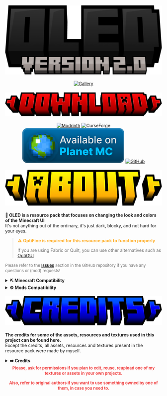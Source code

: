 <!-- 
    OLED - Version 2.0
    Copyright © 2023-2024 SKAREZ - All rights reserved
-->

<center>

#### ![Header](https://raw.githubusercontent.com/SKAREZ/OLED/main/resources/img/README.md/header.png)

[![Gallery](https://raw.githubusercontent.com/SKAREZ/devins-badges/v3/assets/compact/documentation/modrinth-gallery_vector.svg)](https://modrinth.com/resourcepack/oled/gallery)

#### [![Download](https://raw.githubusercontent.com/SKAREZ/OLED/main/resources/img/README.md/download.png)](https://modrinth.com/resourcepack/oled/versions)

[![Modrinth](https://raw.githubusercontent.com/SKAREZ/devins-badges/v3/assets/cozy/available/modrinth_vector.svg)](https://modrinth.com/resourcepack/oled) ![CurseForge](https://raw.githubusercontent.com/SKAREZ/devins-badges/v3/assets/cozy/available/curseforge_vector.svg) [![PMC](https://raw.githubusercontent.com/SKAREZ/devins-badges/v3/assets/cozy/available/planet-minecraft_vector.svg)](https://github.com/SKAREZ/OLED) [![GitHub](https://raw.githubusercontent.com/SKAREZ/devins-badges/v3/assets/cozy/available/github_vector.svg)](https://github.com/SKAREZ/OLED)

#### ![About](https://raw.githubusercontent.com/SKAREZ/OLED/main/resources/img/README.md/about.png)
</center>

<p>
 <b>
  🌙 OLED is a resource pack that focuses on changing the look and colors of the Minecraft UI
 </b>
 <br />
 It's not anything out of the ordinary, it's just dark, blocky, and not hard for your eyes.
</p>

<blockquote>
<font color="#FFB02E"><b>⚠️ OptiFine is required for this resource pack to function properly</b>
</font>

<font color="#757575">If you are using Fabric or Quilt, you can use other alternatives such as [OptiGUI](https://modrinth.com/mod/optigui)</font>
</blockquote>

<font size=2 color="#757575">Please refer to the **[Issues](https://github.com/SKAREZ/OLED/issues)** section in the GitHub repository if you have any questions or (mod) requests!</font>

<details>
 <summary>
  <b>⛏️ Minecraft Compatibility</b>
 </summary>

| Versions | [2.0](https://modrinth.com/resourcepack/oled/version/2.0) | [1.1.1](https://modrinth.com/resourcepack/oled/version/1.1.1) | [1.1](https://modrinth.com/resourcepack/oled/version/1.1) | [1.0.3](https://modrinth.com/resourcepack/oled/version/1.0.3) | [1.0.2](https://modrinth.com/resourcepack/oled/version/1.0.2) | [1.0.1](https://modrinth.com/resourcepack/oled/version/1.0.1) | [1.0](https://modrinth.com/resourcepack/oled/version/1.0) |
| :----: | :---: | :---: | :---: | :---: | :---: | :---: | :---: |
| 1.21   | ✅ | ❌ | ❌ | ❌ | ❌ | ❌ | ❌ |
| 1.20.6 | ✅ | ✅ | ✅ | ❌ | ❌ | ❌ | ❌ |
| 1.20.5 | ✅ | ✅ | ✅ | ❌ | ❌ | ❌ | ❌ |
| 1.20.4 | ✅ | ✅ | ✅ | ❌ | ❌ | ❌ | ❌ |
| 1.20.3 | ✅ | ✅ | ✅ | ❌ | ❌ | ❌ | ❌ |
| 1.20.2 | ✅ | ✅ | ✅ | ❌ | ❌ | ❌ | ❌ |
| 1.20.1 | ❌ | ❌ | ❌ | ✅ | ✅ | ✅ | ✅ |
| 1.20   | ❌ | ❌ | ❌ | ✅ | ✅ | ✅ | ✅ |
| -      | ❌ | ❌ | ❌ | ❌ | ❌ | ❌ | ❌ |

<font size=2 color="#757575"><b>Note:</b> Support for versions <b>1.20.1</b> down to <b>1.8.9</b> will probably be available in the future.</font><br />
</details>

<details>
 <summary>
  <b>⚙️ Mods Compatibility</b>
 </summary>

| Mod | Compatibility |
| :-------------------------------------------------------------------------: | :---: |
| [Cloth Config API](https://modrinth.com/mod/cloth-config)                   | 🛠️ |
| [CreativeCore](https://modrinth.com/mod/creativecore)                       | 🛠️ |
| [Distant Horizons](https://modrinth.com/mod/distanthorizons)                | 🛠️ |
| [Gamma Utils (Fullbright)](https://modrinth.com/mod/gamma-utils)            | 🛠️ |
| [Inventory Profiles Next](https://modrinth.com/mod/inventory-profiles-next) | 🛠️ |
| [Iris Shaders](https://modrinth.com/mod/iris)                               | 🛠️ |
| [Language Reload](https://modrinth.com/mod/language-reload)                 | 🛠️ |
| [libIPN](https://modrinth.com/mod/libipn)                                   | 🛠️ |
| [Litematica](https://www.curseforge.com/minecraft/mc-mods/litematica)       | 🛠️ |
| [MaLiLib](https://www.curseforge.com/minecraft/mc-mods/malilib)             | 🛠️ |
| [Mod Menu](https://modrinth.com/mod/modmenu)                                | 🛠️ |
| [No Chat Reports](https://modrinth.com/mod/no-chat-reports)                 | 🛠️ |
| [ObsidianUI](https://modrinth.com/mod/obsidianui)                           | 🛠️ |
| [Polymorph](https://modrinth.com/mod/polymorph)                             | 🛠️ |
| [Roughly Enough Items](https://modrinth.com/mod/rei)                        | 🛠️ |
| [Shulker Box Tooltip](https://modrinth.com/mod/shulkerboxtooltip)           | 🛠️ |

</details>


<center>

#### ![Credits](https://raw.githubusercontent.com/SKAREZ/OLED/main/resources/img/README.md/credits.png)
</center>

**The credits for some of the assets, resources and textures used in this project can be found here.**  
Except the credits, all assets, resources and textures present in the resource pack were made by myself.

<details>
 <summary>
  <b>➡️ Credits</b>
 </summary>

- **[Vanilla Tweaks](https://vanillatweaks.net/)**
  - Brewing Guide
  - Smoother Font
  - Updated Spectator Icon Textures
  - Updated Stat Icon Textures
- **[Ewan Howell](https://ewanhowell.com/)**
  - [Minecraft Title Generator](https://www.blockbench.net/plugins/minecraft_title_generator)
- **[intergrav](https://github.com/intergrav)**
  - [Devin's Badges](https://github.com/intergrav/devins-badges)
    <font color="#757575">
    - Using a [froked version](https://github.com/SKAREZ/devins-badges) I made to add new badges

    </font>
- **[McTsts](https://github.com/McTsts)**
  - [Minecraft Shaders Wiki](https://github.com/McTsts/Minecraft-Shaders-Wiki)
- **[Misode](https://github.com/misode)**
  - [mcmeta](https://github.com/misode/mcmeta)
</details>


<center>
<font size=2 color="#F04545"><b>Please, ask for permissions if you plan to edit, reuse, reupload one of my textures or assets in your own projects.</b>
</font>

<font size=2 color="#F04545"><b>Also, refer to original authors if you want to use something owned by one of them, in case you need to.</b>
</font>
